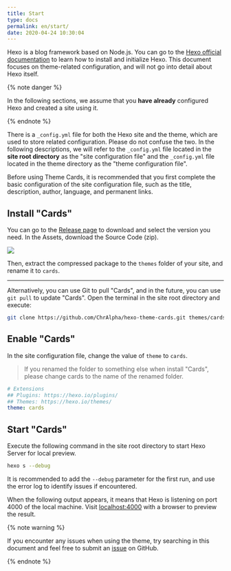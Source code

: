 ```yaml
---
title: Start
type: docs
permalink: en/start/
date: 2020-04-24 10:30:04
---
```




Hexo is a blog framework based on Node.js. You can go to the [Hexo official documentation](https://hexo.io/docs/) to learn how to install and initialize Hexo. This document focuses on theme-related configuration, and will not go into detail about Hexo itself.

{% note danger %}

In the following sections, we assume that you **have already** configured Hexo and created a site using it.

{% endnote %}

There is a `_config.yml` file for both the Hexo site and the theme, which are used to store related configuration. Please do not confuse the two. In the following descriptions, we will refer to the `_config.yml` file located in the **site root directory** as the "site configuration file" and the `_config.yml` file located in the theme directory as the "theme configuration file".

Before using Theme Cards, it is recommended that you first complete the basic configuration of the site configuration file, such as the title, description, author, language, and permanent links.

## Install "Cards"

You can go to the [Release page](https://github.com/ChrAlpha/hexo-theme-cards/releases) to download and select the version you need. In the Assets, download the Source Code (zip).

![](/assets/img/download-theme-cards-release.png)

Then, extract the compressed package to the `themes` folder of your site, and rename it to `cards`.

---

Alternatively, you can use Git to pull "Cards", and in the future, you can use `git pull` to update "Cards". Open the terminal in the site root directory and execute:

```bash
git clone https://github.com/ChrAlpha/hexo-theme-cards.git themes/cards
```

## Enable "Cards"

In the site configuration file, change the value of `theme` to `cards`.

> If you renamed the folder to something else when install "Cards", please change cards to the name of the renamed folder.

```yaml
# Extensions
## Plugins: https://hexo.io/plugins/
## Themes: https://hexo.io/themes/
theme: cards
```

## Start "Cards"

Execute the following command in the site root directory to start Hexo Server for local preview.

```bash
hexo s --debug
```

It is recommended to add the `--debug` parameter for the first run, and use the error log to identify issues if encountered.

When the following output appears, it means that Hexo is listening on port 4000 of the local machine. Visit [localhost:4000](localhost:4000) with a browser to preview the result.

{% note warning %}

If you encounter any issues when using the theme, try searching in this document and feel free to submit an [issue](https://github.com/ChrAlpha/hexo-theme-cards/issues) on GitHub.

{% endnote %}